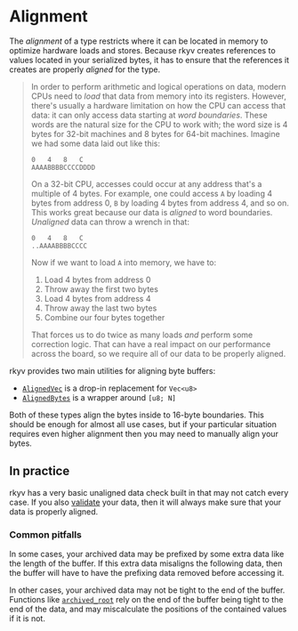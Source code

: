# Alignment

The _alignment_ of a type restricts where it can be located in memory to optimize hardware loads and
stores. Because rkyv creates references to values located in your serialized bytes, it has to ensure
that the references it creates are properly _aligned_ for the type.

> In order to perform arithmetic and logical operations on data, modern CPUs need to _load_ that
> data from memory into its registers. However, there's usually a hardware limitation on how the CPU
> can access that data: it can only access data starting at _word boundaries_. These words are the
> natural size for the CPU to work with; the word size is 4 bytes for 32-bit machines and 8 bytes
> for 64-bit machines. Imagine we had some data laid out like this:
>
> ```
> 0   4   8   C
> AAAABBBBCCCCDDDD
> ```
>
> On a 32-bit CPU, accesses could occur at any address that's a multiple of 4 bytes. For example,
> one could access `A` by loading 4 bytes from address 0, `B` by loading 4 bytes from address 4, and
> so on. This works great because our data is _aligned_ to word boundaries. _Unaligned_ data can
> throw a wrench in that:
>
> ```
> 0   4   8   C
> ..AAAABBBBCCCC
> ```
>
> Now if we want to load `A` into memory, we have to:
>
> 1. Load 4 bytes from address 0
> 2. Throw away the first two bytes
> 3. Load 4 bytes from address 4
> 4. Throw away the last two bytes
> 5. Combine our four bytes together
>
> That forces us to do twice as many loads _and_ perform some correction logic. That can have a real
> impact on our performance across the board, so we require all of our data to be properly aligned.

rkyv provides two main utilities for aligning byte buffers:

- [`AlignedVec`](https://docs.rs/rkyv/latest/rkyv/util/struct.AlignedVec.html) is a drop-in
  replacement for `Vec<u8>`
- [`AlignedBytes`](https://docs.rs/rkyv/latest/rkyv/util/struct.AlignedBytes.html) is a wrapper
  around `[u8; N]`

Both of these types align the bytes inside to 16-byte boundaries. This should be enough for almost
all use cases, but if your particular situation requires even higher alignment then you may need to
manually align your bytes.

## In practice

rkyv has a very basic unaligned data check built in that may not catch every case. If you also
[validate](../validation.md) your data, then it will always make sure that your data is properly
aligned.

### Common pitfalls

In some cases, your archived data may be prefixed by some extra data like the length of the buffer.
If this extra data misaligns the following data, then the buffer will have to have the prefixing
data removed before accessing it.

In other cases, your archived data may not be tight to the end of the buffer. Functions like
[`archived_root`](https://docs.rs/rkyv/latest/rkyv/util/fn.archived_root.html) rely on the end of
the buffer being tight to the end of the data, and may miscalculate the positions of the contained
values if it is not.
